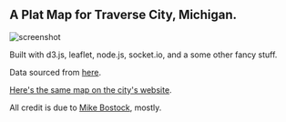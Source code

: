 ## A Plat Map for Traverse City, Michigan.

![screenshot](https://dl.dropboxusercontent.com/s/84q2y4xc516odmb/Screenshot%202014-08-06%2023.59.11.png)

Built with d3.js, leaflet, node.js, socket.io, and a some other fancy stuff.

Data sourced from [here](http://arcserver.tclp.org/arcgis/rest/services/City/CityParcelViewer/MapServer). 

[Here's the same map on the city's website](http://www.arcgis.com/apps/Solutions/s2.html?appid=14032e6f603e46e6b398ec316646f8b2).



All credit is due to [Mike Bostock](http://bl.ocks.org/mbostock), mostly.
